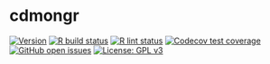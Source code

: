 # cdmongr

<!-- badges: start -->
[![Version](https://img.shields.io/github/v/release/mong/cdmongr?sort=semver)](https://github.com/mong/cdmongr/releases)
[![R build status](https://github.com/mong/cdmongr/workflows/R-CMD-check/badge.svg)](https://github.com/mong/cdmongr/actions)
[![R lint status](https://github.com/mong/cdmongr/workflows/lint/badge.svg)](https://github.com/mong/cdmongr/actions)
[![Codecov test coverage](https://codecov.io/gh/mong/cdmongr/branch/main/graph/badge.svg)](https://codecov.io/gh/mong/cdmongr?branch=main)
[![GitHub open issues](https://img.shields.io/github/issues/mong/cdmongr.svg)](https://github.com/mong/cdmongr/issues)
[![License: GPL v3](https://img.shields.io/badge/License-GPLv3-blue.svg)](https://www.gnu.org/licenses/gpl-3.0)
<!-- badges: end -->
